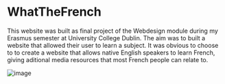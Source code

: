# WhatTheFrench

This website was built as final project of the Webdesign module during my Erasmus semester at University College Dublin. 
The aim was to built a website that allowed their user to learn a subject. It was obvious to choose to to create a website that allows native English speakers to learn French, giving aditional media resources that most French people can relate to.

![image](https://user-images.githubusercontent.com/81618564/222520136-a444341e-0194-45af-a3b0-a1f5c8d62f91.png)
